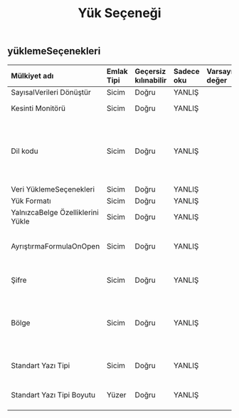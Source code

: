 ﻿---
title: Yük Seçeneği
second_title: Aspose.Cells Cloud Documen
type: docs
url: /tr/specification/model/loadoptions/
description: "Aspose.Cells Bulut modeli spesifikasyonu: LoadOptions. Açma, oluşturma, düzenleme, bölme, birleştirme, karşılaştırma ve dönüştürme gibi özelliklerle Excel ve diğer elektronik tablo belgelerini zahmetsizce yönetin"
weight: 50
---
## **yüklemeSeçenekleri**

 

| Mülkiyet adı| Emlak Tipi| Geçersiz kılınabilir| Sadece oku| Varsayılan değer| Tanım|
|:- |:- |:- |:- |:- |:- |
| SayısalVerileri Dönüştür| Sicim| Doğru| YANLIŞ|||
| Kesinti Monitörü| Sicim| Doğru| YANLIŞ|| Kesinti monitörünü alır ve ayarlar.|
| Dil kodu| Sicim| Doğru| YANLIŞ|| Dosyayı kaydeden CountryCode'a göre Çalışma Kitabı sürümünün kullanıcı arayüzü dilini alır veya ayarlar.|
| Veri YüklemeSeçenekleri| Sicim| Doğru| YANLIŞ|||
| Yük Formatı| Sicim| Doğru| YANLIŞ|| Yük formatını alır.|
| YalnızcaBelge Özelliklerini Yükle| Sicim| Doğru| YANLIŞ|||
| AyrıştırmaFormulaOnOpen| Sicim| Doğru| YANLIŞ|| Dosya okunurken formülün ayrıştırılıp ayrıştırılmayacağını belirtir.|
| Şifre| Sicim| Doğru| YANLIŞ||Çalışma kitabının parolasını alır ve ayarlar.|
| Bölge| Sicim| Doğru| YANLIŞ|| Dosyanın yüklendiği andaki Ülke Koduna göre sistem bölgesel ayarlarını alır veya ayarlar.|
| Standart Yazı Tipi| Sicim| Doğru| YANLIŞ|| Varsayılan standart yazı tipi adını ayarlar|
| Standart Yazı Tipi Boyutu| Yüzer| Doğru| YANLIŞ|| Varsayılan standart yazı tipi boyutunu ayarlar.|

